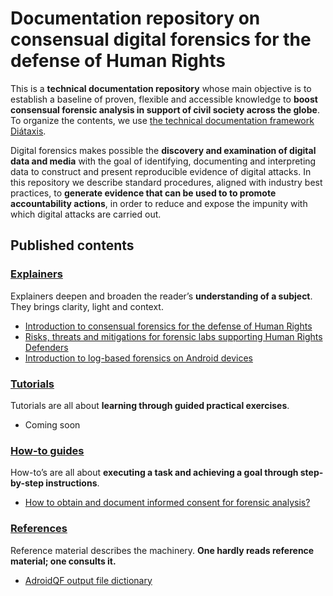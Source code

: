 # Documentation repository on consensual digital forensics for the defense of Human Rights 


This is a **technical documentation repository** whose main objective is to establish a baseline of proven, flexible and accessible knowledge to **boost consensual forensic analysis in support of civil society across the globe**. To organize the contents, we use [the technical documentation framework Diátaxis](https://diataxis.fr/). 

Digital forensics makes possible the **discovery and examination of digital data and media** with the goal of identifying, documenting and interpreting data to construct and present reproducible evidence of digital attacks. In this repository we describe standard procedures, aligned with industry best practices, to **generate evidence that can be used to to promote accountability actions**, in order to reduce and expose the impunity with which digital attacks are carried out. 

## Published contents

### [Explainers](../explainers/)

Explainers deepen and broaden the reader’s **understanding of a subject**. They brings clarity, light and context.

* [Introduction to consensual forensics for the defense of Human Rights](../en/explainers/01-explainer-introduction-digital-forensics/01-explainer-introduction-digital-forensics.html)
* [Risks, threats and mitigations for forensic labs supporting Human Rights Defenders](../en/explainers/02-explainer-risks-threats/02-explainer-risks-threats.html)
* [Introduction to log-based forensics on Android devices](../en/explainers/03-explainer-log-forensics-android/03-explainer-log-forensics-android.html)


### [Tutorials](../tutorials/)

Tutorials are all about **learning through guided practical exercises**. 

* Coming soon

### [How-to guides](../how-tos/)

How-to’s are all about **executing a task and achieving a goal through step-by-step instructions**.

* [How to obtain and document informed consent for forensic analysis?](../en/how-tos/01-how-to-obtain-informed-consent/01-how-to-obtain-informed-consent.html)

### [References](../references)

Reference material describes the machinery. **One hardly reads reference material; one consults it.** 

* [AdroidQF output file dictionary](../en/references/01-reference-androidqf-dictionary/01-reference-androidqf-dictionary.html)